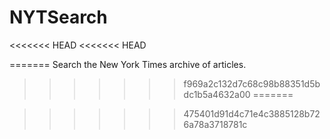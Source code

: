 # NYTSearch
<<<<<<< HEAD
<<<<<<< HEAD

=======
Search the New York Times archive of articles.
>>>>>>> f969a2c132d7c68c98b88351d5bdc1b5a4632a00
=======

>>>>>>> 475401d91d4c71e4c3885128b726a78a3718781c
